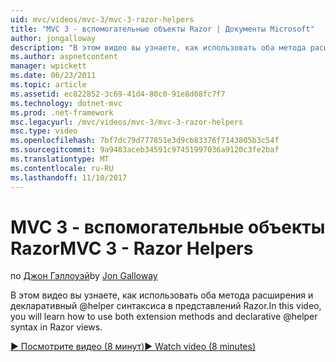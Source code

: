 ```yaml
---
uid: mvc/videos/mvc-3/mvc-3-razor-helpers
title: "MVC 3 - вспомогательные объекты Razor | Документы Microsoft"
author: jongalloway
description: "В этом видео вы узнаете, как использовать оба метода расширения и декларативный @helper синтаксиса в представлений Razor."
ms.author: aspnetcontent
manager: wpickett
ms.date: 06/23/2011
ms.topic: article
ms.assetid: ec822852-3c69-41d4-80c0-91e8d08fc7f7
ms.technology: dotnet-mvc
ms.prod: .net-framework
msc.legacyurl: /mvc/videos/mvc-3/mvc-3-razor-helpers
msc.type: video
ms.openlocfilehash: 7bf7dc79d777851e3d9cb83376f7143805b3c54f
ms.sourcegitcommit: 9a9483aceb34591c97451997036a9120c3fe2baf
ms.translationtype: MT
ms.contentlocale: ru-RU
ms.lasthandoff: 11/10/2017
---
```

<a name="mvc-3---razor-helpers"></a><span data-ttu-id="38be2-103">MVC 3 - вспомогательные объекты Razor</span><span class="sxs-lookup"><span data-stu-id="38be2-103">MVC 3 - Razor Helpers</span></span>
====================
<span data-ttu-id="38be2-104">по [Джон Гэллоуэй](https://github.com/jongalloway)</span><span class="sxs-lookup"><span data-stu-id="38be2-104">by [Jon Galloway](https://github.com/jongalloway)</span></span>

<span data-ttu-id="38be2-105">В этом видео вы узнаете, как использовать оба метода расширения и декларативный @helper синтаксиса в представлений Razor.</span><span class="sxs-lookup"><span data-stu-id="38be2-105">In this video, you will learn how to use both extension methods and declarative @helper syntax in Razor views.</span></span>

[<span data-ttu-id="38be2-106">&#9654; Посмотрите видео (8 минут)</span><span class="sxs-lookup"><span data-stu-id="38be2-106">&#9654; Watch video (8 minutes)</span></span>](https://channel9.msdn.com/Blogs/ASP-NET-Site-Videos/mvc-3-razor-helpers)
